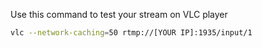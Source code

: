 Use this command to test your stream on VLC player
```bash
vlc --network-caching=50 rtmp://[YOUR IP]:1935/input/1
```